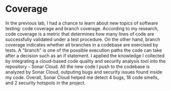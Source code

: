 # Coverage

In the previous lab, I had a chance to learn about new topics of software testing: code coverage and branch coverage. According to my research, code coverage is a metric that determines how many lines of code are successfully validated under a test procedure. On the other hand, branch coverage indicates whether all branches in a codebase are exercised by tests. A "branch" is one of the possible execution paths the code can take after a decision such as an if statement.
I applied the knowledge I collected by integrating a cloud-based code quality and security analysis tool into the repository - Sonar Cloud. All the new code I push to the codebase is analyzed by Sonar Cloud, outputing bugs and security issues found inside my code. Overall, Sonar Cloud helped me detect 4 bugs, 18 code smells, and 2 security hotspots in the project.
